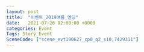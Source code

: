 ```yaml
---
layout: post
title:  "이벤트_2019여름_엔딩"
date:   2021-07-26 02:00:00 +0000
categories: Event
Tags: Story Event
SceneCode: ["scene_evt190627_cp0_q2_s10,7429311"]
---
```

